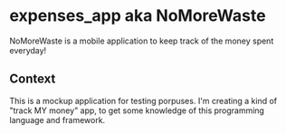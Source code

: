 # expenses_app aka NoMoreWaste

NoMoreWaste is a mobile application to keep track of the money spent everyday!

## Context

This is a mockup application for testing porpuses. 
I'm creating a kind of "track MY money" app, to get some knowledge of this programming language and framework.
